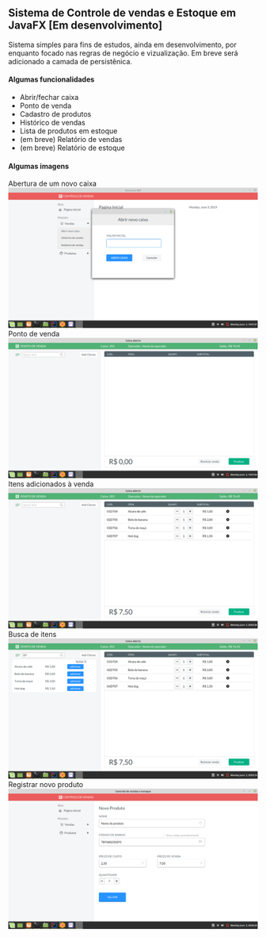 ## Sistema de Controle de vendas e Estoque em JavaFX [Em desenvolvimento]
Sistema simples para fins de estudos, ainda em desenvolvimento, por enquanto focado nas regras de negócio e vizualização. Em breve será adicionado a camada de persistênica.

#### Algumas funcionalidades
* Abrir/fechar caixa
* Ponto de venda
* Cadastro de produtos
* Histórico de vendas
* Lista de produtos em estoque
* (em breve) Relatório de vendas
* (em breve) Relatório de estoque

#### Algumas imagens
Abertura de um novo caixa
![](screenshots/screenshot-abrir-caixa.png)
Ponto de venda
![](screenshots/screenshot-ponto-de-venda.png)
Itens adicionados à venda
![](screenshots/screenshot-itens-para-venda.png)
Busca de itens
![](screenshots/screenshot-busca-itens-para-venda.png)
Registrar novo produto
![](screenshots/screenshot-novo-produto.png)
